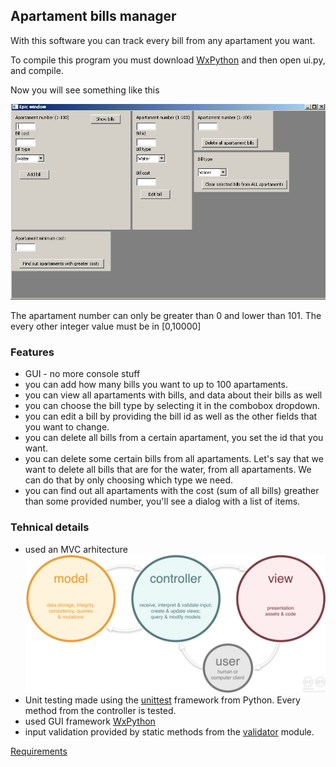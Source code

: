 ## Apartament bills manager

With this software you can track every bill from any apartament you want.

To compile this program you must download [WxPython]( http://www.wxpython.org/download.php) and then open ui.py, and compile.

Now you will see something like this

![Image](https://raw.githubusercontent.com/BoldijarPaul/python-labs/master/lab4-6/ss1.PNG)

The apartament number can only be greater than 0 and lower than 101.
The every other integer value must be in [0,10000]

### Features

* GUI - no more console stuff 
* you can add how many bills you want to up to 100 apartaments.
* you can view all apartaments with bills, and data about their bills as well
* you can choose the bill type by selecting it in the combobox dropdown.
* you can edit a bill by providing the bill id as well as the other fields that you want to change.
* you can delete all bills from a certain apartament, you set the id that you want.
* you can delete some certain bills from all apartaments. Let's say that we want to delete all bills that are for the water, from all apartaments. We can do that by only choosing which type we need.
* you can find out all apartaments with the cost (sum of all bills) greather than some provided number, you'll see a dialog with a list of items.




### Tehnical details

* used an MVC arhitecture ![MVC](https://raw.githubusercontent.com/BoldijarPaul/python-labs/master/lab4-6/mvc.png)
* Unit testing made using the [unittest](https://docs.python.org/2/library/unittest.html) framework from Python. Every method from the controller is tested.
* used GUI framework [WxPython]( http://www.wxpython.org)
* input validation provided by static methods from the [validator](https://github.com/BoldijarPaul/python-labs/blob/master/lab4-6/validator.py) module.


[Requirements](https://raw.githubusercontent.com/BoldijarPaul/python-labs/master/lab4-6/requirements.PNG)



